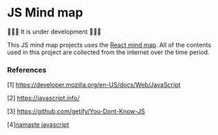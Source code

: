 # JS Mind map

🚧🚧🚧 It is under development 🚧🚧🚧

This JS mind map projects uses the [React mind map](https://github.com/awehook/react-mindmap). All of the contents used in this project are collected from the internet over the time period.

### References

[1] https://developer.mozilla.org/en-US/docs/Web/JavaScript

[2] https://javascript.info/

[3] https://github.com/getify/You-Dont-Know-JS

[4][namaste javascript](https://www.youtube.com/playlist?list=PLlasXeu85E9cQ32gLCvAvr9vNaUccPVNP)
